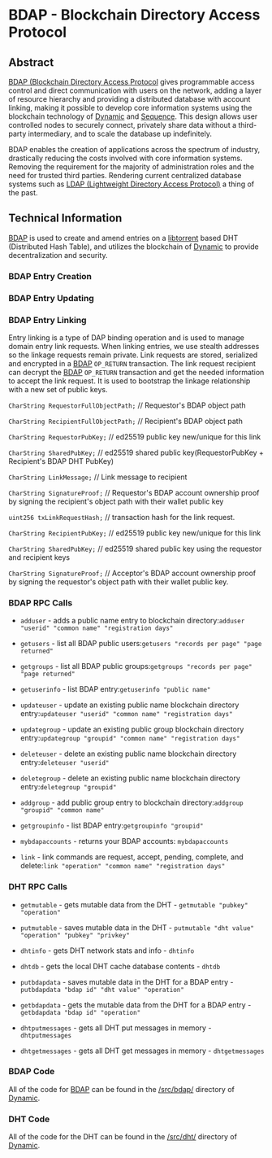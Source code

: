 # BDAP - Blockchain Directory Access Protocol

## Abstract

[BDAP (Blockchain Directory Access Protocol](https://duality.solutions/bdap) gives programmable access control and direct communication with users on the network, adding a layer of resource hierarchy and providing a distributed database with account linking, making it possible to develop core information systems using the blockchain technology of [Dynamic](https://github.com/duality-solutions/dynamic) and [Sequence](https://github.com/duality-solutions/sequence). This design allows user controlled nodes to securely connect, privately share data without a third-party intermediary, and to scale the database up indefinitely.

BDAP enables the creation of applications across the spectrum of industry, drastically reducing the costs involved with core information systems. Removing the requirement for the majority of administration roles and the need for trusted third parties. Rendering current centralized database systems such as [LDAP (Lightweight Directory Access Protocol)](https://en.wikipedia.org/wiki/Lightweight_Directory_Access_Protocol) a thing of the past.

## Technical Information

[BDAP](https://duality.solutions/bdap) is used to create and amend entries on a [libtorrent](https://github.com/arvidn/libtorrent) based DHT (Distributed Hash Table), and utilizes the blockchain of [Dynamic](https://github.com/duality-solutions/dynamic) to provide decentralization and security.

### BDAP Entry Creation

### BDAP Entry Updating

### BDAP Entry Linking 

Entry linking is a type of DAP binding operation and is used to manage domain entry link requests. When linking entries, we use stealth addresses so the linkage requests remain private. Link requests are stored, serialized and encrypted in a [BDAP](https://duality.solutions/bdap) ```OP_RETURN``` transaction. The link request recipient can decrypt the [BDAP](https://duality.solutions/bdap) ```OP_RETURN``` transaction and get the needed information to accept the link request. It is used to bootstrap the linkage relationship with a new set of public keys.

```CharString RequestorFullObjectPath;``` // Requestor's BDAP object path

```CharString RecipientFullObjectPath;``` // Recipient's BDAP object path

```CharString RequestorPubKey;``` // ed25519 public key new/unique for this link

```CharString SharedPubKey;``` // ed25519 shared public key(RequestorPubKey + Recipient's BDAP DHT PubKey)

```CharString LinkMessage;``` // Link message to recipient

```CharString SignatureProof;``` // Requestor's BDAP account ownership proof by signing the recipient's object path with their wallet public key

```uint256 txLinkRequestHash;``` // transaction hash for the link request.

```CharString RecipientPubKey;``` // ed25519 public key new/unique for this link

```CharString SharedPubKey;``` // ed25519 shared public key using the requestor and recipient keys

```CharString SignatureProof;``` // Acceptor's BDAP account ownership proof by signing the requestor's object path with their wallet public key.

### BDAP RPC Calls

* ```adduser``` - adds a public name entry to blockchain directory:```adduser "userid" "common name" "registration days"```

* ```getusers``` - list all BDAP public users:```getusers "records per page" "page returned"```

* ```getgroups``` - list all BDAP public groups:```getgroups "records per page" "page returned"```

* ```getuserinfo``` - list BDAP entry:```getuserinfo "public name"```

* ```updateuser``` - update an existing public name blockchain directory entry:```updateuser "userid" "common name" "registration days"```

* ```updategroup``` - update an existing public group blockchain directory entry:```updategroup "groupid" "common name" "registration days"```

* ```deleteuser``` - delete an existing public name blockchain directory entry:```deleteuser "userid"```

* ```deletegroup``` - delete an existing public name blockchain directory entry:```deletegroup "groupid"```

* ```addgroup``` - add public group entry to blockchain directory:```addgroup "groupid" "common name"```

* ```getgroupinfo``` - list BDAP entry:```getgroupinfo "groupid"```

* ```mybdapaccounts``` - returns your BDAP accounts: ```mybdapaccounts```

* ```link``` - link commands are request, accept, pending, complete, and delete:```link "operation" "common name" "registration days"```

### DHT RPC Calls

* ```getmutable``` - gets mutable data from the DHT - ```getmutable "pubkey" "operation"```

* ```putmutable``` - saves mutable data in the DHT - ```putmutable "dht value" "operation" "pubkey" "privkey"```

* ```dhtinfo``` - gets DHT network stats and info - ```dhtinfo```

* ```dhtdb``` - gets the local DHT cache database contents - ```dhtdb```

* ```putbdapdata``` - saves mutable data in the DHT for a BDAP entry - ```putbdapdata "bdap id" "dht value" "operation"```

* ```getbdapdata``` - gets the mutable data from the DHT for a BDAP entry - ```getbdapdata "bdap id" "operation"```

* ```dhtputmessages``` - gets all DHT put messages in memory - ```dhtputmessages```

* ```dhtgetmessages``` - gets all DHT get messages in memory - ```dhtgetmessages```

### BDAP Code

All of the code for [BDAP](https://duality.solutions/bdap) can be found in the [/src/bdap/](https://github.com/duality-solutions/Dynamic/tree/master/src/bdap) directory of [Dynamic](https://github.com/duality-solutions/dynamic).

### DHT Code

All of the code for the DHT can be found in the [/src/dht/](https://github.com/duality-solutions/Dynamic/tree/master/src/dht) directory of [Dynamic](https://github.com/duality-solutions/dynamic).
